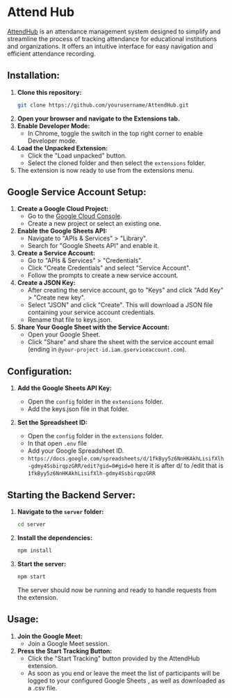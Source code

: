 # Attend Hub

[AttendHub](https://sanskaroh.github.io/AttendHub/) is an attendance management system designed to simplify and streamline the process of tracking attendance for educational institutions and organizations. It offers an intuitive interface for easy navigation and efficient attendance recording.

## Installation:
1. **Clone this repository:**
    ```sh
    git clone https://github.com/yourusername/AttendHub.git
    ```
2. **Open your browser and navigate to the Extensions tab.**
3. **Enable Developer Mode:**
    - In Chrome, toggle the switch in the top right corner to enable Developer mode.
4. **Load the Unpacked Extension:**
    - Click the "Load unpacked" button.
    - Select the cloned folder and then select the `extensions` folder.
5. The extension is now ready to use from the extensions menu.

## Google Service Account Setup:
1. **Create a Google Cloud Project:**
    - Go to the [Google Cloud Console](https://console.cloud.google.com/).
    - Create a new project or select an existing one.
2. **Enable the Google Sheets API:**
    - Navigate to "APIs & Services" > "Library".
    - Search for "Google Sheets API" and enable it.
3. **Create a Service Account:**
    - Go to "APIs & Services" > "Credentials".
    - Click "Create Credentials" and select "Service Account".
    - Follow the prompts to create a new service account.
4. **Create a JSON Key:**
    - After creating the service account, go to "Keys" and click "Add Key" > "Create new key".
    - Select "JSON" and click "Create". This will download a JSON file containing your service account credentials.
    - Rename that file to keys.json.
5. **Share Your Google Sheet with the Service Account:**
    - Open your Google Sheet.
    - Click "Share" and share the sheet with the service account email (ending in `@your-project-id.iam.gserviceaccount.com`).

## Configuration:
1. **Add the Google Sheets API Key:**
    - Open the `config` folder in the `extensions` folder.
    - Add the keys.json file in that folder.

2. **Set the Spreadsheet ID:**
    - Open the `config` folder in the `extensions` folder.
    - In that open `.env` file
    - Add your Google Spreadsheet ID.
    - ```https://docs.google.com/spreadsheets/d/1fkByy5z6NnHKAkhLisifXlh-gdmy4SsbirqpzGRR/edit?gid=0#gid=0``` here it is after d/ to /edit that is ```1fkByy5z6NnHKAkhLisifXlh-gdmy4SsbirqpzGRR```
## Starting the Backend Server:
1. **Navigate to the `server` folder:**
    ```sh
    cd server
    ```
2. **Install the dependencies:**
    ```sh
    npm install
    ```
3. **Start the server:**
    ```sh
    npm start
    ```
    The server should now be running and ready to handle requests from the extension.

## Usage:
1. **Join the Google Meet:**
    - Join a Google Meet session.
2. **Press the Start Tracking  Button:**
    - Click the "Start Tracking" button provided by the AttendHub extension.
    - As soon as you end or leave the meet the list of participants will be logged to your configured Google Sheets , as well as downloaded as a .csv file.

